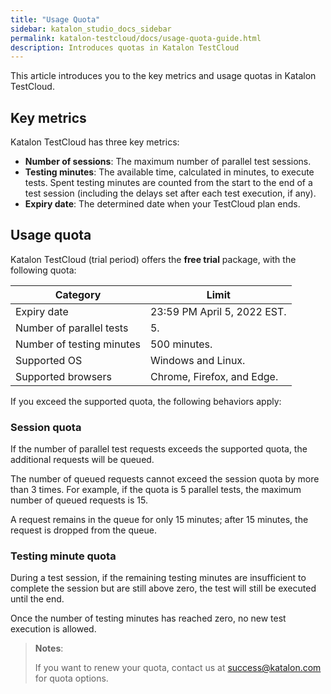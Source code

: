 ```yaml
---
title: "Usage Quota"
sidebar: katalon_studio_docs_sidebar
permalink: katalon-testcloud/docs/usage-quota-guide.html
description: Introduces quotas in Katalon TestCloud
---
```


This article introduces you to the key metrics and usage quotas in Katalon TestCloud.

## Key metrics

Katalon TestCloud has three key metrics:

* **Number of sessions**: The maximum number of parallel test sessions.
* **Testing minutes**: The available time, calculated in minutes, to execute tests. Spent testing minutes are counted from the start to the end of a test session (including the delays set after each test execution, if any).
* **Expiry date**: The determined date when your TestCloud plan ends.

## Usage quota

Katalon TestCloud (trial period) offers the **free trial** package, with the following quota:

<table>
    <thead>
        <tr>
            <th><b>Category</b></th>
            <th><b>Limit</b></th>
        </tr>
    </thead>
    <tbody>
        <tr>
            <td>Expiry date</td>
            <td>23∶59 PM April 5, 2022 EST.</td>
        </tr>
        <tr>
            <td>Number of parallel tests</td>
            <td>5.</td>
        </tr>
        <tr>
            <td>Number of testing minutes</td>
            <td>500 minutes.</td>
        </tr>
        <tr>
            <td>Supported OS</td>
            <td>Windows and Linux.</td>
        </tr>
        <tr>
            <td>Supported browsers</td>
            <td>Chrome, Firefox, and Edge.</td>
        </tr>
    </tbody>
</table>

If you exceed the supported quota, the following behaviors apply:
### Session quota

If the number of parallel test requests exceeds the supported quota, the additional requests will be queued.

The number of queued requests cannot exceed the session quota by more than 3 times. For example, if the quota is 5 parallel tests, the maximum number of queued requests is 15.

A request remains in the queue for only 15 minutes; after 15 minutes, the request is dropped from the queue.

### Testing minute quota

During a test session, if the remaining testing minutes are insufficient to complete the session but are still above zero, the test will still be executed until the end.

Once the number of testing minutes has reached zero, no new test execution is allowed.

> **Notes**:
>
> If you want to renew your quota, contact us at success@katalon.com for quota options.